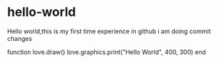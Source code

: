 # hello-world
Hello world,this is my first time experience in github
i am doing commit changes

function love.draw()
    love.graphics.print("Hello World", 400, 300)
end
